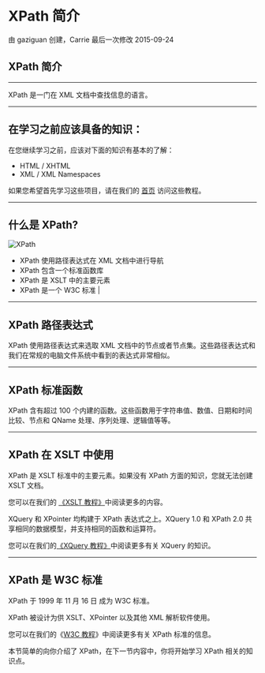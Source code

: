 # XPath 简介

由 gaziguan 创建，Carrie 最后一次修改 2015-09-24

## XPath 简介

------

XPath 是一门在 XML 文档中查找信息的语言。

------

## 在学习之前应该具备的知识：

在您继续学习之前，应该对下面的知识有基本的了解：

- HTML / XHTML
- XML / XML Namespaces

如果您希望首先学习这些项目，请在我们的 [首页](https://www.w3cschool.cn/) 访问这些教程。

------

## 什么是 XPath?

![XPath](https://7n.w3cschool.cn/statics/images/course/xpath.gif) 
- XPath 使用路径表达式在 XML 文档中进行导航
- XPath 包含一个标准函数库
- XPath 是 XSLT 中的主要元素
- XPath 是一个 W3C 标准 |

------

## XPath 路径表达式

XPath 使用路径表达式来选取 XML 文档中的节点或者节点集。这些路径表达式和我们在常规的电脑文件系统中看到的表达式非常相似。

------

## XPath 标准函数

XPath 含有超过 100 个内建的函数。这些函数用于字符串值、数值、日期和时间比较、节点和 QName 处理、序列处理、逻辑值等等。

------

## XPath 在 XSLT 中使用

XPath 是 XSLT 标准中的主要元素。如果没有 XPath 方面的知识，您就无法创建 XSLT 文档。

您可以在我们的 [《XSLT 教程》](https://www.w3cschool.cn/index-12.html)中阅读更多的内容。

XQuery 和 XPointer 均构建于 XPath 表达式之上。XQuery 1.0 和 XPath 2.0 共享相同的数据模型，并支持相同的函数和运算符。

您可以在我们的[《XQuery 教程》](https://www.w3cschool.cn/index-15.html)中阅读更多有关 XQuery 的知识。

------

## XPath 是 W3C 标准

XPath 于 1999 年 11 月 16 日 成为 W3C 标准。

XPath 被设计为供 XSLT、XPointer 以及其他 XML 解析软件使用。

您可以在我们的《[W3C 教程](https://www.w3cschool.cn/xuexiw3c)》中阅读更多有关 XPath 标准的信息。

本节简单的向你介绍了 XPath，在下一节内容中，你将开始学习 XPath 相关的知识点。